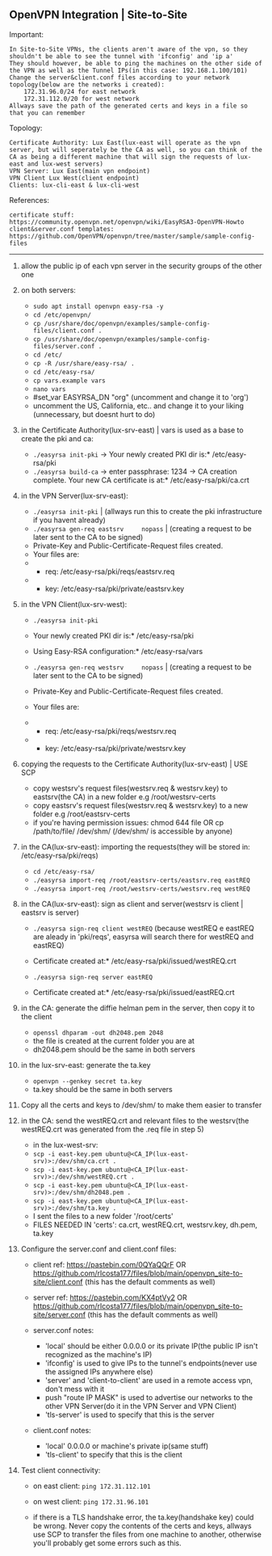 ## OpenVPN Integration | Site-to-Site

Important:

    In Site-to-Site VPNs, the clients aren't aware of the vpn, so they shouldn't be able to see the tunnel with 'ifconfig' and 'ip a'
    They should however, be able to ping the machines on the other side of the VPN as well as the Tunnel IPs(in this case: 192.168.1.100/101)
    Change the server&client.conf files according to your network topology(below are the networks i created):
        172.31.96.0/24 for east network
        172.31.112.0/20 for west network
    Allways save the path of the generated certs and keys in a file so that you can remember

Topology:

    Certificate Authority: Lux East(lux-east will operate as the vpn server, but will seperately be the CA as well, so you can think of the CA as being a different machine that will sign the requests of lux-east and lux-west servers)
    VPN Server: Lux East(main vpn endpoint)
    VPN Client Lux West(client endpoint)
    Clients: lux-cli-east & lux-cli-west 

References:

    certificate stuff: https://community.openvpn.net/openvpn/wiki/EasyRSA3-OpenVPN-Howto
    client&server.conf templates: https://github.com/OpenVPN/openvpn/tree/master/sample/sample-config-files
    
---

1) allow the public ip of each vpn server in the security groups of the other one

2) on both servers:
    - `sudo apt install openvpn easy-rsa -y`
    - `cd /etc/openvpn/`
    - `cp /usr/share/doc/openvpn/examples/sample-config-files/client.conf .`
    - `cp /usr/share/doc/openvpn/examples/sample-config-files/server.conf .`
    - `cd /etc/`
    - `cp -R /usr/share/easy-rsa/ . `
    - `cd /etc/easy-rsa/`
    - `cp vars.example vars`
    - `nano vars`
    - #set_var EASYRSA_DN     "org" (uncomment and change it to 'org')
    - uncomment the US, California, etc.. and change it to your liking (unnecessary, but doesnt hurt to do)
  
3) in the Certificate Authority(lux-srv-east) | vars is used as a base to create the pki and ca:
    - `./easyrsa init-pki` -> Your newly created PKI dir is:* /etc/easy-rsa/pki
    - `./easyrsa build-ca` -> enter passphrase: 1234 -> CA creation complete. Your new CA certificate is at:* /etc/easy-rsa/pki/ca.crt
  
4) in the VPN Server(lux-srv-east):
    - `./easyrsa init-pki`  | (allways run this to create the pki infrastructure if you havent already)
    - `./easyrsa gen-req eastsrv	 nopass` | (creating a request to be later sent to the CA to be signed)
    - Private-Key and Public-Certificate-Request files created.
    - Your files are:
    - * req: /etc/easy-rsa/pki/reqs/eastsrv.req
    - * key: /etc/easy-rsa/pki/private/eastsrv.key
     
5) in the VPN Client(lux-srv-west):
    - `./easyrsa init-pki`
    - Your newly created PKI dir is:* /etc/easy-rsa/pki
    - Using Easy-RSA configuration:* /etc/easy-rsa/vars

    - `./easyrsa gen-req westsrv	 nopass` | (creating a request to be later sent to the CA to be signed)
    - Private-Key and Public-Certificate-Request files created.
    - Your files are:
    - * req: /etc/easy-rsa/pki/reqs/westsrv.req
    - * key: /etc/easy-rsa/pki/private/westsrv.key
     
6) copying the requests to the Certificate Authority(lux-srv-east) | USE SCP
    - copy westsrv's request files(westsrv.req & westsrv.key) to eastsrv(the CA) in a new folder e.g /root/westsrv-certs
    - copy eastsrv's request files(westsrv.req & westsrv.key) to a new folder e.g /root/eastsrv-certs
    - if you're having permission issues: chmod 644 file OR cp /path/to/file/ /dev/shm/   (/dev/shm/ is accessible by anyone)

7) in the CA(lux-srv-east): importing the requests(they will be stored in: /etc/easy-rsa/pki/reqs)
    - `cd /etc/easy-rsa/`
    - `./easyrsa import-req /root/eastsrv-certs/eastsrv.req eastREQ`
    - `./easyrsa import-req /root/westsrv-certs/westsrv.req westREQ`
  
8) in the CA(lux-srv-east): sign as client and server(westsrv is client | eastsrv is server)
    - `./easyrsa sign-req client westREQ` (because westREQ e eastREQ are aleady in 'pki/reqs', easyrsa will search there for westREQ and eastREQ)
    - Certificate created at:* /etc/easy-rsa/pki/issued/westREQ.crt

    - `./easyrsa sign-req server eastREQ`
    - Certificate created at:* /etc/easy-rsa/pki/issued/eastREQ.crt
  
9) in the CA: generate the diffie helman pem in the server, then copy it to the client
    - `openssl dhparam -out dh2048.pem 2048`
    - the file is created at the current folder you are at
    - dh2048.pem should be the same in both servers
  
10) in the lux-srv-east: generate the ta.key
     - `openvpn --genkey secret ta.key`
     - ta.key should be the same in both servers
   
11) Copy all the certs and keys to /dev/shm/ to make them easier to transfer
  
12) in the CA: send the westREQ.crt and relevant files to the westsrv(the westREQ.crt was generated from the .req file in step 5)
     - in the lux-west-srv:
     - `scp -i east-key.pem ubuntu@<CA_IP(lux-east-srv)>:/dev/shm/ca.crt .`
     - `scp -i east-key.pem ubuntu@<CA_IP(lux-east-srv)>:/dev/shm/westREQ.crt .`
     - `scp -i east-key.pem ubuntu@<CA_IP(lux-east-srv)>:/dev/shm/dh2048.pem .`
     - `scp -i east-key.pem ubuntu@<CA_IP(lux-east-srv)>:/dev/shm/ta.key .`
     - I sent the files to a new folder '/root/certs'
     - FILES NEEDED IN 'certs': ca.crt, westREQ.crt, westsrv.key, dh.pem, ta.key
   
14) Configure the server.conf and client.conf files:
     - client ref: https://pastebin.com/0QYaQQrF OR https://github.com/rlcosta177/files/blob/main/openvpn_site-to-site/client.conf (this has the default comments as well)
     - server ref: https://pastebin.com/KX4ptVy2 OR https://github.com/rlcosta177/files/blob/main/openvpn_site-to-site/server.conf (this has the default comments as well)
   
     - server.conf notes:
        - 'local' should be either 0.0.0.0 or its private IP(the public IP isn't recognized as the machine's IP)
        - 'ifconfig' is used to give IPs to the tunnel's endpoints(never use the assigned IPs anywhere else)
        - 'server' and 'client-to-client' are used in a remote access vpn, don't mess with it
        - push "route IP MASK" is used to advertise our networks to the other VPN Server(do it in the VPN Server and VPN Client)
        - 'tls-server' is used to specify that this is the server
      
     - client.conf notes:
        - 'local' 0.0.0.0 or machine's private ip(same stuff)
        - 'tls-client' to specify that this is the client
        
   
15) Test client connectivity:
     - on east client: `ping 172.31.112.101`
     - on west client: `ping 172.31.96.101`

     - if there is a TLS handshake error, the ta.key(handshake key) could be wrong. Never copy the contents of the certs and keys, allways use SCP to transfer the files from one machine to another, otherwise you'll probably get some errors such as this.
